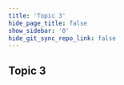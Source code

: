 ```yaml
---
title: 'Topic 3'
hide_page_title: false
show_sidebar: '0'
hide_git_sync_repo_link: false
---
```

## Topic 3
